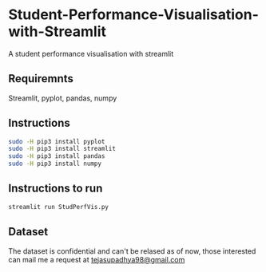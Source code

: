 # Student-Performance-Visualisation-with-Streamlit
A student performance visualisation with streamlit
## Requiremnts
Streamlit, pyplot, pandas, numpy
## Instructions
```bash
sudo -H pip3 install pyplot
sudo -H pip3 install streamlit
sudo -H pip3 install pandas
sudo -H pip3 install numpy
```
## Instructions to run
```bash
streamlit run StudPerfVis.py
```
## Dataset
The dataset is confidential and can't be relased as of now, those interested can mail me a request at tejasupadhya98@gmail.com 
